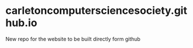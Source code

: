 # carletoncomputersciencesociety.github.io
New repo for the website to be built directly form github
